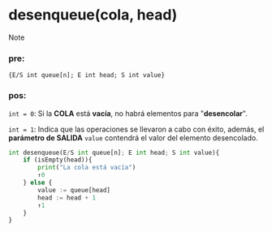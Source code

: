 # desenqueue(cola, head)

> [!NOTE]
> ### pre:
> 
> `{E/S int queue[n]; E int head; S int value}`
>
> ### pos:
>
> `int = 0`: Si la **COLA** está **vacía**, no habrá elementos para "**desencolar**".
> 
> `int = 1`: Indica que las operaciones se llevaron a cabo con éxito, además, el **parámetro de SALIDA** `value` contendrá el valor del elemento desencolado.

```py
int desenqueue(E/S int queue[n]; E int head; S int value){
    if (isEmpty(head)){
        print("La cola está vacía")
        ↑0
    } else {
        value := queue[head]
        head := head + 1
        ↑1
    }
}
```